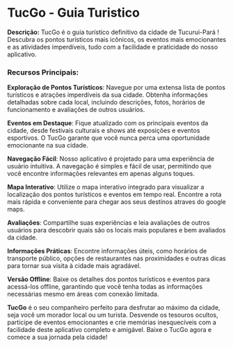
# TucGo - Guia Turistico


**Descrição:**
TucGo é o guia turístico definitivo da cidade de Tucurui-Pará ! Descubra os pontos turísticos mais icônicos, os eventos mais emocionantes e as atividades imperdíveis, tudo com a facilidade e praticidade do nosso aplicativo.

### Recursos Principais:

**Exploração de Pontos Turísticos**: Navegue por uma extensa lista de pontos turísticos e atrações imperdíveis da sua cidade. Obtenha informações detalhadas sobre cada local, incluindo descrições, fotos, horários de funcionamento e avaliações de outros usuários.

**Eventos em Destaque**: Fique atualizado com os principais eventos da cidade, desde festivais culturais e shows até exposições e eventos esportivos. O TucGo garante que você nunca perca uma oportunidade emocionante na sua cidade.

**Navegação Fácil**: Nosso aplicativo é projetado para uma experiência de usuário intuitiva. A navegação é simples e fácil de usar, permitindo que você encontre informações relevantes em apenas alguns toques.

**Mapa Interativo**: Utilize o mapa interativo integrado para visualizar a localização dos pontos turísticos e eventos em tempo real. Encontre a rota mais rápida e conveniente para chegar aos seus destinos atraves do google maps.

**Avaliações**: Compartilhe suas experiências e leia avaliações de outros usuários para descobrir quais são os locais mais populares e bem avaliados da cidade.

**Informações Práticas**: Encontre informações úteis, como horários de transporte público, opções de restaurantes nas proximidades e outras dicas para tornar sua visita à cidade mais agradável.

**Versão Offline**: Baixe os detalhes dos pontos turísticos e eventos para acessá-los offline, garantindo que você tenha todas as informações necessárias mesmo em áreas com conexão limitada.

**TucGo** é o seu companheiro perfeito para desfrutar ao máximo da cidade, seja você um morador local ou um turista. Desvende os tesouros ocultos, participe de eventos emocionantes e crie memórias inesquecíveis com a facilidade deste aplicativo completo e amigável. Baixe o TucGo agora e comece a sua jornada pela cidade!







[//]: # (![image]&#40;https://user-images.githubusercontent.com/3481514/145904252-92e3dc1e-591f-410f-88a1-b4250f4ba6f2.png&#41;)

[//]: # ()
[//]: # (# getting started)

[//]: # ()
[//]: # (```sh)

[//]: # (npx create-expo-app --template expo-template-storybook AwesomeStorybook)

[//]: # (```)

[//]: # ()
[//]: # (or)

[//]: # ()
[//]: # (```sh)

[//]: # (yarn create expo-app --template expo-template-storybook AwesomeStorybook)

[//]: # (```)

[//]: # ()
[//]: # (# app)

[//]: # ()
[//]: # ()
[//]: # (```sh)

[//]: # (yarn start)

[//]: # (```)

[//]: # ()
[//]: # (# Ondevice    )

[//]: # ()
[//]: # (In this template you can now run `yarn storybook` to start ondevice storybook or `yarn start` to start your expo app.)

[//]: # (This works via env variables and expo constants.)

[//]: # ()
[//]: # (```sh)

[//]: # (# either)

[//]: # (yarn storybook)

[//]: # ()
[//]: # (# ios)

[//]: # (yarn storybook:ios)

[//]: # ()
[//]: # (# android)

[//]: # (yarn storybook:android)

[//]: # (```)

[//]: # ()
[//]: # (If you add new stories on the native &#40;ondevice version&#41; you either need to have the watcher running or run the stories loader)

[//]: # ()
[//]: # (To update the stories one time)

[//]: # ()
[//]: # (```sh)

[//]: # (yarn storybook-generate)

[//]: # (```)

[//]: # ()
[//]: # (To watch the stories files)

[//]: # ()
[//]: # (```sh)

[//]: # (yarn storybook-watch)

[//]: # (```)

[//]: # ()
[//]: # (Note that this is only necessary for when you add or remove a story file.)

[//]: # ()
[//]: # (# Web)

[//]: # ()
[//]: # (Start react native web storybook:)

[//]: # ()
[//]: # (```)

[//]: # (yarn storybook:web)

[//]: # (```)

[//]: # ()
[//]: # (build react native web storybook:)

[//]: # ()
[//]: # (```sh)

[//]: # (yarn build-storybook)

[//]: # (```)
